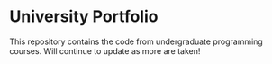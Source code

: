 # University Portfolio
This repository contains the code from undergraduate programming courses. Will continue to update as more are taken!
